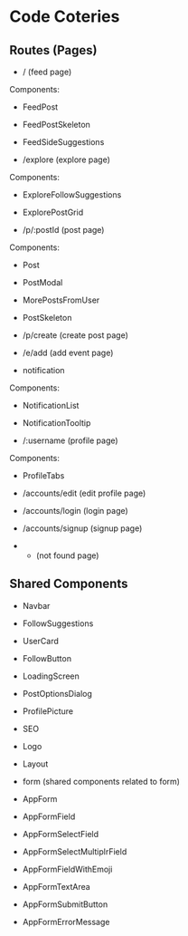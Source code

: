 # Code Coteries

## Routes (Pages)

- / (feed page)

Components:

- FeedPost
- FeedPostSkeleton
- FeedSideSuggestions

- /explore (explore page)

Components:

- ExploreFollowSuggestions
- ExplorePostGrid


- /p/:postId (post page)

Components:

- Post
- PostModal
- MorePostsFromUser
- PostSkeleton


- /p/create  (create post page)

- /e/add  (add event page)


- notification

Components:

- NotificationList
- NotificationTooltip


- /:username (profile page)

Components:

- ProfileTabs


- /accounts/edit  (edit profile page)

- /accounts/login  (login page)

- /accounts/signup  (signup page)

- * (not found page)

## Shared Components

- Navbar
- FollowSuggestions
- UserCard
- FollowButton
- LoadingScreen
- PostOptionsDialog
- ProfilePicture
- SEO
- Logo
- Layout


- form (shared components related to form)

- AppForm
- AppFormField
- AppFormSelectField
- AppFormSelectMultiplrField
- AppFormFieldWithEmoji
- AppFormTextArea
- AppFormSubmitButton
- AppFormErrorMessage
